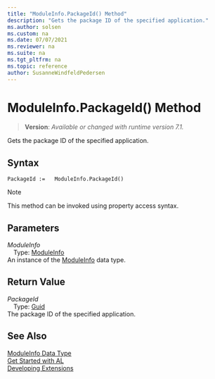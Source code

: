 ```yaml
---
title: "ModuleInfo.PackageId() Method"
description: "Gets the package ID of the specified application."
ms.author: solsen
ms.custom: na
ms.date: 07/07/2021
ms.reviewer: na
ms.suite: na
ms.tgt_pltfrm: na
ms.topic: reference
author: SusanneWindfeldPedersen
---
```

[//]: # (START>DO_NOT_EDIT)
[//]: # (IMPORTANT:Do not edit any of the content between here and the END>DO_NOT_EDIT.)
[//]: # (Any modifications should be made in the .xml files in the ModernDev repo.)
# ModuleInfo.PackageId() Method
> **Version**: _Available or changed with runtime version 7.1._

Gets the package ID of the specified application.


## Syntax
```AL
PackageId :=   ModuleInfo.PackageId()
```
> [!NOTE]
> This method can be invoked using property access syntax.

## Parameters
*ModuleInfo*  
&emsp;Type: [ModuleInfo](moduleinfo-data-type.md)  
An instance of the [ModuleInfo](moduleinfo-data-type.md) data type.  

## Return Value
*PackageId*  
&emsp;Type: [Guid](../guid/guid-data-type.md)  
The package ID of the specified application.


[//]: # (IMPORTANT: END>DO_NOT_EDIT)
## See Also
[ModuleInfo Data Type](moduleinfo-data-type.md)  
[Get Started with AL](../../../developer/devenv-get-started.md)  
[Developing Extensions](../../devenv-dev-overview.md)